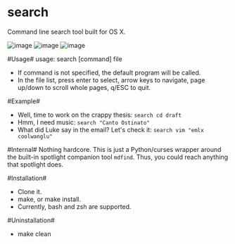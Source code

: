 search
======

Command line search tool built for OS X.

![image](https://github.com/v-yadli/search/raw/master/screenshots/1.png)
![image](https://github.com/v-yadli/search/raw/master/screenshots/2.png)
![image](https://github.com/v-yadli/search/raw/master/screenshots/3.png)


#Usage#
usage: search [command] file
- If command is not specified, the default program will be called.
- In the file list, press enter to select, arrow keys to navigate, page up/down to scroll whole pages, q/ESC to quit.

#Example#
- Well, time to work on the crappy thesis: ``search cd draft``
- Hmm, I need music: ``search "Canto Ostinato"``
- What did Luke say in the email? Let's check it: ``search vim "emlx coolwanglu"``

#Internal#
Nothing hardcore. This is just a Python/curses wrapper around the built-in spotlight companion tool ``mdfind``. Thus, you could reach anything that spotlight does.

#Installation#
- Clone it.
- make, or make install.
- Currently, bash and zsh are supported.

#Uninstallation#
- make clean
